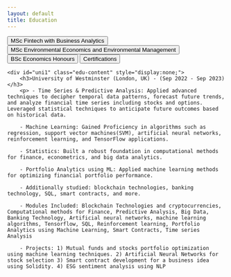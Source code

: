 ```yaml
---
layout: default
title: Education
---
```


<div id="education-container">
    <button class="edu-btn" onclick="toggleEducation('uni1')">MSc Fintech with Business Analytics</button>
    <button class="edu-btn" onclick="toggleEducation('uni2')">MSc Environmental Economics and Environmental Management</button>
    <button class="edu-btn" onclick="toggleEducation('uni3')">BSc Economics Honours</button>
    <button class="edu-btn" onclick="toggleEducation('cert')">Certifications</button>

    <div id="uni1" class="edu-content" style="display:none;">
        <h3>University of Westminster (London, UK) - (Sep 2022 - Sep 2023)</h3>
        <p> - Time Series & Predictive Analysis: Applied advanced techniques to decipher temporal data patterns, forecast future trends, and analyze financial time series including stocks and options. Leveraged statistical techniques to anticipate future outcomes based on historical data.
        
        - Machine Learning: Gained Proficiency in algorithms such as regression, support vector machines(SVM), artificial neural networks, reinforcement learning, and TensorFlow applications.
        
        - Statistics: Built a robust foundation in computational methods for finance, econometrics, and big data analytics.
        
        - Portfolio Analytics using ML: Applied machine learning methods for optimizing financial portfolio performance.
        
        - Additionally studied: blockchain technologies, banking technology, SQL, smart contracts, and more.
        
        - Modules Included: Blockchain Technologies and cryptocurrencies, Computational methods for Finance, Predictive Analysis, Big Data, Banking Technology, Artificial neural networks, machine learning algorithms, Tensorflow, SQL, Reinforcement learning, Portfolio Analytics using Machine Learning, Smart Contracts, Time series Analysis
        
        - Projects: 1) Mutual funds and stocks portfolio optimization using machine learning techniques. 2) Artificial Neural Networks for stock selection 3) Smart contract development for a business idea using Solidity. 4) ESG sentiment analysis using NLP
</p>
    </div>
    <div id="uni2" class="edu-content" style="display:none;">
        <h3></h3>
        <p>Details about University 2 experience...</p>
    </div>
    <div id="uni3" class="edu-content" style="display:none;">
        <h3></h3>
        <p>Details about University 3 experience...</p>
    </div>
    <div id="cert" class="edu-content" style="display:none;">
        <h3></h3>
        <p>Details about University 3 experience...</p>
    </div>
</div>
